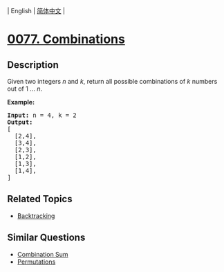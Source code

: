
| English | [简体中文](README.md) |
# [0077. Combinations](https://leetcode-cn.com/problems/combinations/)
## Description
<p>Given two integers <em>n</em> and <em>k</em>, return all possible combinations of <em>k</em> numbers out of 1 ... <em>n</em>.</p>

<p><strong>Example:</strong></p>

<pre>
<strong>Input:</strong>&nbsp;n = 4, k = 2
<strong>Output:</strong>
[
  [2,4],
  [3,4],
  [2,3],
  [1,2],
  [1,3],
  [1,4],
]
</pre>

## Related Topics
- [Backtracking](https://leetcode-cn.com/tag/backtracking)
## Similar Questions
- [Combination Sum](../combination-sum/README_EN.md)
- [Permutations](../permutations/README_EN.md)
